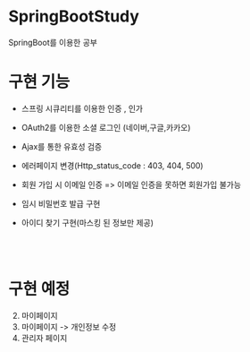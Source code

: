 # SpringBootStudy
SpringBoot를 이용한 공부


# 구현 기능
- 스프링 시큐리티를 이용한 인증 , 인가

- OAuth2를 이용한 소셜 로그인 (네이버,구글,카카오)

- Ajax를 통한 유효성 검증

- 에러페이지 변경(Http_status_code : 403, 404, 500)

- 회원 가입 시 이메일 인증 => 이메일 인증을 못하면 회원가입 불가능

- 임시 비밀번호 발급 구현 

- 아이디 찾기 구현(마스킹 된 정보만 제공)

<br>
<br>

# 구현 예정

2. 마이페이지
3. 마이페이지 -> 개인정보 수정
4. 관리자 페이지
